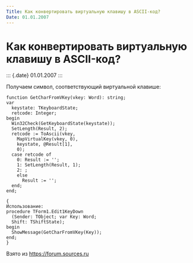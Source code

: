 ```yaml
---
Title: Как конвертировать виртуальную клавишу в ASCII-код?
Date: 01.01.2007
---
```



Как конвертировать виртуальную клавишу в ASCII-код?
===================================================

::: {.date}
01.01.2007
:::

Получаем символ, соответствующий виртуальной клавише:

    function GetCharFromVKey(vkey: Word): string;
    var
      keystate: TKeyboardState;
      retcode: Integer;
    begin
      Win32Check(GetKeyboardState(keystate));
      SetLength(Result, 2);
      retcode := ToAscii(vkey,
        MapVirtualKey(vkey, 0),
        keystate, @Result[1],
        0);
      case retcode of
        0: Result := '';
        1: SetLength(Result, 1);
        2: ;
        else
          Result := '';
      end;
    end;
     
    {
    Использование:
    procedure TForm1.Edit1KeyDown
      (Sender: TObject; var Key: Word;
      Shift: TShiftState);
    begin
      ShowMessage(GetCharFromVKey(Key));
    end; 
    }

Взято из <https://forum.sources.ru>
